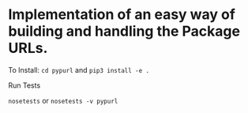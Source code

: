 # Implementation of an easy way of building and handling the Package URLs.

To Install:
`cd pypurl` and 
`pip3 install -e .`

Run Tests

`nosetests`
or 
`nosetests -v pypurl`